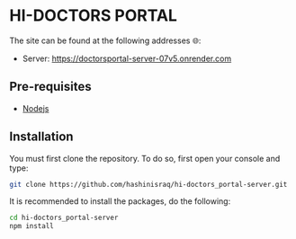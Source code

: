 # HI-DOCTORS PORTAL

The site can be found at the following addresses 🌐:

- Server: <https://doctorsportal-server-07v5.onrender.com>

## Pre-requisites

- [Nodejs](https://nodejs.org/en/download/)

## Installation

You must first clone the repository. To do so, first open your console and type:

```bash
git clone https://github.com/hashinisraq/hi-doctors_portal-server.git
```

It is recommended to install the packages, do the following:

```bash
cd hi-doctors_portal-server
npm install
```
